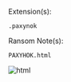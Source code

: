 Extension(s): 
```
.paxynok
```
Ransom Note(s): 
```
PAXYHOK.html
```
![html](https://github.com/user-attachments/assets/5c6aa006-d902-4301-9286-e0e95e821bc5)
